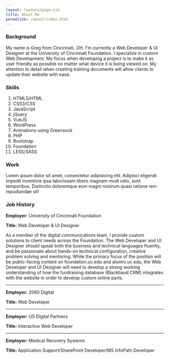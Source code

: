 ```yaml
---
layout: layouts/page.njk
title: About Me
permalink: /about/index.html
---
```

### Background

My name is Greg from Cincinnati, OH. I'm currently a Web Developer & UI Designer at the University of Cincinnati Foundation. I specialize in custom Web Development. My focus when developing a project is to make it as user friendly as possible no matter what device it is being viewed on. My attention to detail when creating training documents will allow clients to update their website with ease.

### Skills

1. HTML5/HTML
2. CSS3/CSS
3. JavaScript
4. jQuery
5. VueJS
6. WordPress
7. Animations using Greensock
8. PHP
9. Bootstrap
10. Foundation
11. LESS/SASS

### Work

Lorem ipsum dolor sit amet, consectetur adipisicing elit. Adipisci eligendi impedit inventore ipsa laboriosam libero magnam modi odio, sunt temporibus. Distinctio doloremque eum magni nostrum quasi ratione rem repudiandae sit!

### Job History

**Employer:** University of Cincinnati Foundation

**Title:** Web Developer & UI Designer

As a member of the digital communications team, I provide custom solutions to client needs across the Foundation. The Web Developer and UI Designer should speak both the business and technical languages fluently, and be passionate about hands-on technical configuration, creative problem solving and mentoring. While the primary focus of the position will be public-facing content on foundation.uc.edu and alumni.uc.edu, the Web Developer and UI Designer will need to develop a strong working understanding of how the fundraising database (Blackbaud CRM) integrates with the website in order to develop custom online parts.

- - -

**Employer:** 2060 Digital

**Title:** Web Developer

- - -

**Employer:** US Digital Partners

**Title:** Interactive Web Developer

- - -

**Employer:** Medical Recovery Systems

**Title:** Application Support/SharePoint Developer/MS InfoPath Developer